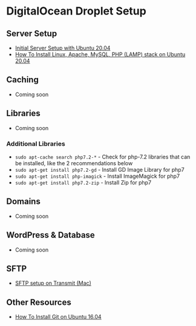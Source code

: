 # DigitalOcean Droplet Setup

## Server Setup

- [Initial Server Setup with Ubuntu 20.04](https://www.digitalocean.com/community/tutorials/initial-server-setup-with-ubuntu-20-04)
- [How To Install Linux, Apache, MySQL, PHP (LAMP) stack on Ubuntu 20.04](https://www.digitalocean.com/community/tutorials/how-to-install-linux-apache-mysql-php-lamp-stack-on-ubuntu-20-04)

## Caching

- Coming soon

## Libraries

- Coming soon

### Additional Libraries

- `sudo apt-cache search php7.2-*` - Check for php-7.2 libraries that can be installed, like the 2 recommendations below
- `sudo apt-get install php7.2-gd` - Install GD Image Library for php7
- `sudo apt-get install php-imagick` - Install ImageMagick for php7
- `sudo apt-get install php7.2-zip` - Install Zip for php7

## Domains

- Coming soon

## WordPress & Database

- Coming soon

## SFTP

- [SFTP setup on Transmit (Mac)](https://www.digitalocean.com/community/questions/sftp-setup-on-transmit-mac)

## Other Resources

- [How To Install Git on Ubuntu 16.04](https://www.digitalocean.com/community/tutorials/how-to-install-git-on-ubuntu-16-04)
